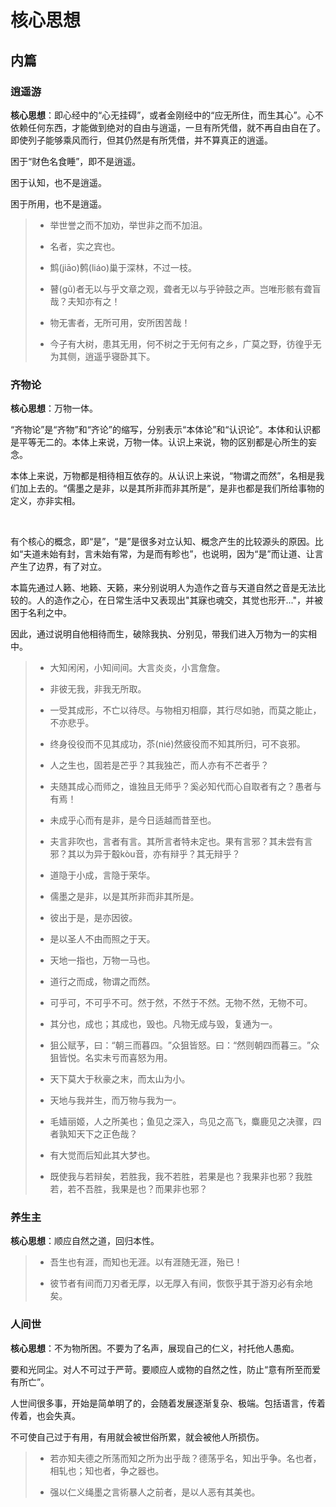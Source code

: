 # 核心思想

## 内篇

### 逍遥游

**核心思想**：即心经中的“心无挂碍”，或者金刚经中的“应无所住，而生其心”。心不依赖任何东西，才能做到绝对的自由与逍遥，一旦有所凭借，就不再自由自在了。 即使列子能够乘风而行，但其仍然是有所凭借，并不算真正的逍遥。

困于“财色名食睡”，即不是逍遥。

困于认知，也不是逍遥。

困于所用，也不是逍遥。

> - 举世誉之而不加劝，举世非之而不加沮。
> 
> - 名者，实之宾也。
> 
> - 鹪(jiāo)鹩(liáo)巢于深林，不过一枝。
> 
> - 瞽(gǔ)者无以与乎文章之观，聋者无以与乎钟鼓之声。岂唯形骸有聋盲哉？夫知亦有之！
> 
> - 物无害者，无所可用，安所困苦哉！
> 
> - 今子有大树，患其无用，何不树之于无何有之乡，广莫之野，彷徨乎无为其侧，逍遥乎寝卧其下。

### 齐物论

**核心思想**：万物一体。

“齐物论”是“齐物”和“齐论”的缩写，分别表示“本体论”和“认识论”。本体和认识都是平等无二的。本体上来说，万物一体。认识上来说，物的区别都是心所生的妄念。

本体上来说，万物都是相待相互依存的。从认识上来说，“物谓之而然”，名相是我们加上去的。“儒墨之是非，以是其所非而非其所是”，是非也都是我们所给事物的定义，亦非实相。

    

有个核心的概念，即“是”，“是”是很多对立认知、概念产生的比较源头的原因。比如“夫道未始有封，言未始有常，为是而有畛也”，也说明，因为“是”而让道、让言产生了边界，有了对立。
    

本篇先通过人籁、地籁、天籁，来分别说明人为造作之音与天道自然之音是无法比较的。人的造作之心，在日常生活中又表现出"其寐也魂交，其觉也形开..."，并被困于名利之中。

因此，通过说明自他相待而生，破除我执、分别见，带我们进入万物为一的实相中。

> - 大知闲闲，小知间间。大言炎炎，小言詹詹。
> 
> - 非彼无我，非我无所取。
> 
> - 一受其成形，不亡以待尽。与物相刃相靡，其行尽如驰，而莫之能止，不亦悲乎。
> 
> - 终身役役而不见其成功，苶(nié)然疲役而不知其所归，可不哀邪。
> 
> - 人之生也，固若是芒乎？其我独芒，而人亦有不芒者乎？
> 
> - 夫随其成心而师之，谁独且无师乎？奚必知代而心自取者有之？愚者与有焉！
> 
> - 未成乎心而有是非，是今日适越而昔至也。
> 
> - 夫言非吹也，言者有言。其所言者特未定也。果有言邪？其未尝有言邪？其以为异于鷇kòu音，亦有辩乎？其无辩乎？
> 
> - 道隐于小成，言隐于荣华。
> 
> - 儒墨之是非，以是其所非而非其所是。
> 
> - 彼出于是，是亦因彼。
> 
> - 是以圣人不由而照之于天。
> 
> - 天地一指也，万物一马也。
> 
> - 道行之而成，物谓之而然。
> 
> - 可乎可，不可乎不可。然于然，不然于不然。无物不然，无物不可。
> 
> - 其分也，成也；其成也，毁也。凡物无成与毁，复通为一。
> 
> - 狙公赋芧，曰：​“朝三而暮四。​”众狙皆怒。曰：​“然则朝四而暮三。​”众狙皆悦。名实未亏而喜怒为用。
> 
> - 天下莫大于秋豪之末，而太山为小。
> 
> - 天地与我并生，而万物与我为一。
> 
> - 毛嫱丽姬，人之所美也；鱼见之深入，鸟见之高飞，麋鹿见之决骤，四者孰知天下之正色哉？
> 
> - 有大觉而后知此其大梦也。
> 
> - 既使我与若辩矣，若胜我，我不若胜，若果是也？我果非也邪？我胜若，若不吾胜，我果是也？而果非也邪？

### 养生主

**核心思想**：顺应自然之道，回归本性。

> - 吾生也有涯，而知也无涯。以有涯随无涯，殆已！
> 
> - 彼节者有间而刀刃者无厚，以无厚入有间，恢恢乎其于游刃必有余地矣。

### 人间世

**核心思想**：不为物所困。不要为了名声，展现自己的仁义，衬托他人愚痴。

要和光同尘。对人不可过于严苛。要顺应人或物的自然之性，防止“意有所至而爱有所亡”。

人世间很多事，开始是简单明了的，会随着发展逐渐复杂、极端。包括语言，传着传着，也会失真。

不可使自己过于有用，有用就会被世俗所累，就会被他人所损伤。

> - 若亦知夫德之所荡而知之所为出乎哉？德荡乎名，知出乎争。名也者，相轧也；知也者，争之器也。
> 
> - 强以仁义绳墨之言術暴人之前者，是以人恶有其美也。
